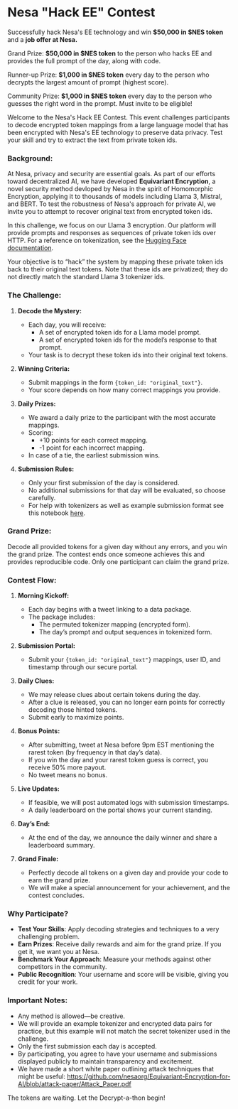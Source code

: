 # Nesa "Hack EE" Contest

Successfully hack Nesa's EE technology and win **$50,000 in $NES token** and a **job offer at Nesa.** 

Grand Prize: **$50,000 in $NES token** to the person who hacks EE and provides the full prompt of the day, along with code.

Runner-up Prize: **$1,000 in $NES token** every day to the person who decrypts the largest amount of prompt (highest score). 

Community Prize: **$1,000 in $NES token** every day to the person who guesses the right word in the prompt. Must invite to be eligible!

Welcome to the Nesa's Hack EE Contest. This event challenges participants to decode encrypted token mappings from a large language model that has been encrypted with Nesa's EE technology to preserve data privacy. Test your skill and try to extract the text from private token ids.

### Background:
At Nesa, privacy and security are essential goals. As part of our efforts toward decentralized AI, we have developed **Equivariant Encryption**, a novel security method devloped by Nesa in the spirit of Homomorphic Encryption, applying it to thousands of models including Llama 3, Mistral, and BERT. To test the robustness of Nesa's approach for private AI, we invite you to attempt to recover original text from encrypted token ids.

In this challenge, we focus on our Llama 3 encryption. Our platform will provide prompts and responses as sequences of private token ids over HTTP. For a reference on tokenization, see the [Hugging Face documentation](https://huggingface.co/docs/transformers/en/main_classes/tokenizer).

Your objective is to “hack” the system by mapping these private token ids back to their original text tokens. Note that these ids are privatized; they do not directly match the standard Llama 3 tokenizer ids.

### The Challenge:
1. **Decode the Mystery:**
   * Each day, you will receive:
     * A set of encrypted token ids for a Llama model prompt.
     * A set of encrypted token ids for the model’s response to that prompt.
   * Your task is to decrypt these token ids into their original text tokens.

2. **Winning Criteria:**
   * Submit mappings in the form `{token_id: "original_text"}`.
   * Your score depends on how many correct mappings you provide.

3. **Daily Prizes:**
   * We award a daily prize to the participant with the most accurate mappings.
   * Scoring:
     * +10 points for each correct mapping.
     * -1 point for each incorrect mapping.
   * In case of a tie, the earliest submission wins.

4. **Submission Rules:**
   * Only your first submission of the day is considered.
   * No additional submissions for that day will be evaluated, so choose carefully.
   * For help with tokenizers as well as example submission format see this notebook [here](https://github.com/nesaorg/Equivariant-Encryption-for-AI/blob/main/tokenizer_example.ipynb).
     
### Grand Prize:
Decode all provided tokens for a given day without any errors, and you win the grand prize. The contest ends once someone achieves this and provides reproducible code. Only one participant can claim the grand prize.

### Contest Flow:
1. **Morning Kickoff:**
   * Each day begins with a tweet linking to a data package.
   * The package includes:
     * The permuted tokenizer mapping (encrypted form).
     * The day’s prompt and output sequences in tokenized form.

2. **Submission Portal:**
   * Submit your `{token_id: "original_text"}` mappings, user ID, and timestamp through our secure portal.

3. **Daily Clues:**
   * We may release clues about certain tokens during the day.
   * After a clue is released, you can no longer earn points for correctly decoding those hinted tokens.
   * Submit early to maximize points.

4. **Bonus Points:**
   * After submitting, tweet at Nesa before 9pm EST mentioning the rarest token (by frequency in that day’s data).
   * If you win the day and your rarest token guess is correct, you receive 50% more payout.
   * No tweet means no bonus.

5. **Live Updates:**
   * If feasible, we will post automated logs with submission timestamps.
   * A daily leaderboard on the portal shows your current standing.

6. **Day’s End:**
   * At the end of the day, we announce the daily winner and share a leaderboard summary.

7. **Grand Finale:**
   * Perfectly decode all tokens on a given day and provide your code to earn the grand prize.
   * We will make a special announcement for your achievement, and the contest concludes.

### Why Participate?
* **Test Your Skills**: Apply decoding strategies and techniques to a very challenging problem.
* **Earn Prizes**: Receive daily rewards and aim for the grand prize. If you get it, we want you at Nesa.
* **Benchmark Your Approach**: Measure your methods against other competitors in the community.
* **Public Recognition**: Your username and score will be visible, giving you credit for your work.

### Important Notes:
* Any method is allowed—be creative.
* We will provide an example tokenizer and encrypted data pairs for practice, but this example will not match the secret tokenizer used in the challenge.
* Only the first submission each day is accepted.
* By participating, you agree to have your username and submissions displayed publicly to maintain transparency and excitement.
* We have made a short white paper outlining attack techniques that might be useful:
   https://github.com/nesaorg/Equivariant-Encryption-for-AI/blob/attack-paper/Attack_Paper.pdf
  
The tokens are waiting. Let the Decrypt-a-thon begin!
